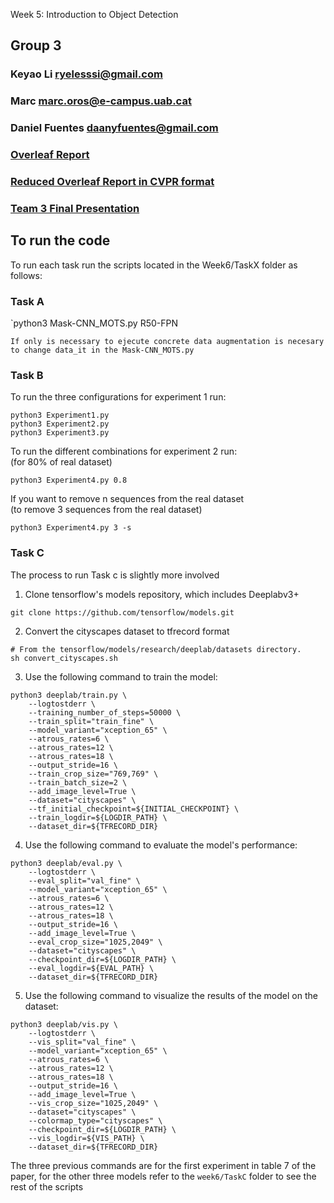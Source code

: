 Week 5: Introduction to Object Detection 
## Group 3
### Keyao Li ryelesssi@gmail.com
### Marc marc.oros@e-campus.uab.cat
### Daniel Fuentes daanyfuentes@gmail.com
### [Overleaf Report](https://www.overleaf.com/read/djsbfhpnqrqy "Overleaf")
### [Reduced Overleaf Report in CVPR format](https://www.overleaf.com/read/zxfqkmdjxwbm "Overleaf")

### [Team 3 Final Presentation](https://drive.google.com/file/d/16BY1adIj2M8w-ts9S3_6PGbf2ruWarIF/view?usp=sharing "Team3 Presentation")

## To run the code
To run each task run the scripts located in the Week6/TaskX folder as follows:


### Task A
`python3 Mask-CNN_MOTS.py R50-FPN
<pre><code>If only is necessary to ejecute concrete data augmentation is necesary to change data_it in the Mask-CNN_MOTS.py</code></pre>

### Task B
To run the three configurations for experiment 1 run:
<pre><code>python3 Experiment1.py
python3 Experiment2.py
python3 Experiment3.py</code></pre>

To run the different combinations for experiment 2 run:\
(for 80% of real dataset)
<pre><code>python3 Experiment4.py 0.8</code></pre>

If you want to remove n sequences from the real dataset\
(to remove 3 sequences from the real dataset)
<pre><code>python3 Experiment4.py 3 -s</code></pre>

### Task C
The process to run Task c is slightly more involved

1. Clone tensorflow's models repository, which includes Deeplabv3+
<pre><code>git clone https://github.com/tensorflow/models.git</code></pre>

2. Convert the cityscapes dataset to tfrecord format
    
<pre><code># From the tensorflow/models/research/deeplab/datasets directory.
sh convert_cityscapes.sh</code></pre>

3. Use the following command to train the model:

<pre><code>python3 deeplab/train.py \
    --logtostderr \
    --training_number_of_steps=50000 \
    --train_split="train_fine" \
    --model_variant="xception_65" \
    --atrous_rates=6 \
    --atrous_rates=12 \
    --atrous_rates=18 \
    --output_stride=16 \
    --train_crop_size="769,769" \
    --train_batch_size=2 \
    --add_image_level=True \
    --dataset="cityscapes" \
    --tf_initial_checkpoint=${INITIAL_CHECKPOINT} \
    --train_logdir=${LOGDIR_PATH} \
    --dataset_dir=${TFRECORD_DIR}</code></pre>

4. Use the following command to evaluate the model's performance:

<pre><code>python3 deeplab/eval.py \
    --logtostderr \
    --eval_split="val_fine" \
    --model_variant="xception_65" \
    --atrous_rates=6 \
    --atrous_rates=12 \
    --atrous_rates=18 \
    --output_stride=16 \
    --add_image_level=True \
    --eval_crop_size="1025,2049" \
    --dataset="cityscapes" \
    --checkpoint_dir=${LOGDIR_PATH} \
    --eval_logdir=${EVAL_PATH} \
    --dataset_dir=${TFRECORD_DIR}</code></pre>

5. Use the following command to visualize the results of the model on the dataset:

<pre><code>python3 deeplab/vis.py \
    --logtostderr \
    --vis_split="val_fine" \
    --model_variant="xception_65" \
    --atrous_rates=6 \
    --atrous_rates=12 \
    --atrous_rates=18 \
    --output_stride=16 \
    --add_image_level=True \
    --vis_crop_size="1025,2049" \
    --dataset="cityscapes" \
    --colormap_type="cityscapes" \
    --checkpoint_dir=${LOGDIR_PATH} \
    --vis_logdir=${VIS_PATH} \
    --dataset_dir=${TFRECORD_DIR}</code></pre>

The three previous commands are for the first experiment in table 7 of the paper, for the other three models refer to the `week6/TaskC` folder to see the rest of the scripts
